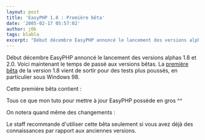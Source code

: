 ```yaml
---
layout: post
title: 'EasyPHP 1.8 : Première bêta'
date: '2005-02-17 05:57:02'
author: j0k
tags: blabla
excerpt: "Début décembre EasyPHP annoncé le lancement des versions alphas 1.8 et 2.0.   Voici maintenant le temps de passé aux versions bêtas.   La [première bêta](http://www.easyphp.org/mirror/easyphp1-8_setup_b1.exe) de la version 1.8 vient de sortir pour des tests plus poussés, en particulier sous Windows 98.  \n  \nCette première bêta contient :    …"
---
```


Début décembre EasyPHP annoncé le lancement des versions alphas 1.8 et 2.0.   Voici maintenant le temps de passé aux versions bêtas.   La [première bêta](http://www.easyphp.org/mirror/easyphp1-8_setup_b1.exe) de la version 1.8 vient de sortir pour des tests plus poussés, en particulier sous Windows 98.

Cette première bêta contient :

Tous ce que mon tuto pour mettre à jour EasyPHP possède en gros ^^

On notera quand même des changements :

Le staff recommande d'utiliser cette bêta seulement si vous avez déjà des connaissances par rapport aux anciennes versions.
